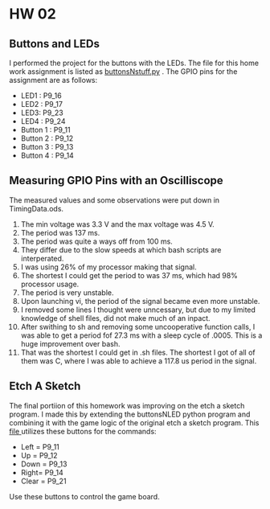 # HW 02

## Buttons and LEDs

I performed the project for the buttons with the LEDs.  The file for this home work assignment is listed as [buttonsNstuff.py](https://github.com/Thebester5/Embeded-Linux/blob/master/hw02/buttonsNstuff.py "buttonsNstuff.py") . The GPIO pins for the assignment are as follows:
- LED1 : P9_16
- LED2 : P9_17
- LED3: P9_23
- LED4 : P9_24
- Button 1 : P9_11
- Button 2 : P9_12
- Button 3 : P9_13
- Button 4 : P9_14

## Measuring GPIO Pins with an Oscilliscope
The measured values and some observations were put down in TimingData.ods.

1. The min voltage was 3.3 V and the max voltage was 4.5 V.
2. The period was 137 ms.
3. The period was quite a ways off from 100 ms.
4. They differ due to the slow speeds at which bash scripts are interperated.
5. I was using 26% of my processor making that signal.
6. The shortest I could get the period to was 37 ms, which had 98% processor usage.
7. The period is very unstable.
8. Upon launching vi, the period of the signal became even more unstable.
9. I removed some lines I thought were unncessary, but due to my limited knowledge of shell files, did not make much of an inpact.
10. After swithing to sh and removing some uncooperative function calls, I was able to get a period fof 27.3 ms with a sleep cycle of .0005. This is a huge improvement over bash.
11. That was the shortest I could get in .sh files.  The shortest I got of all of them was C, where I was able to achieve a 117.8 us period in the signal.


## Etch A Sketch
The final portiion of this homework was improving on the etch a sketch program. I made this by extending the buttonsNLED python program and combining it with the game logic of the original etch a sketch program. This [file ](https://github.com/Thebester5/Embeded-Linux/blob/master/hw02/etchasketch.py "file ") utilizes these buttons for the commands:
- Left = P9_11
- Up = P9_12
- Down = P9_13
- Right= P9_14
- Clear = P9_21

Use these buttons to control the game board.

 
